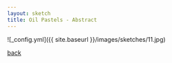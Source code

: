 ```yaml
---
layout: sketch
title: Oil Pastels - Abstract
---
```



![_config.yml]({{ site.baseurl }}/images/sketches/11.jpg)

[back](http://aboorvadevarajan.github.io/sketch)
